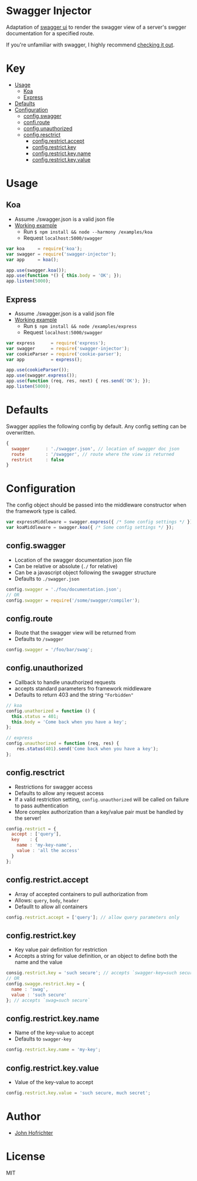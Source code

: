 # Swagger Injector

Adaptation of [swagger ui](https://github.com/swagger-api/swagger-ui) to render the swagger view of a server's swgger documentation for a specified route.

If you're unfamiliar with swagger, I highly recommend [checking it out](http://swagger.io/).

# Key

- [Usage](#usage)
  - [Koa](#koa)
  - [Express](#express)
- [Defaults](#defaults)
- [Configuration](#configuration)
  - [config.swagger](#configswagger)
  - [confi.route](#configroute)
  - [config.unauthorized](#configunauthorized)
  - [config.resctrict](#configrestrict)
    - [config.restrict.accept](#configrestrictaccept)
    - [config.restrict.key](#configrestrictkey)
    - [config.restrict.key.name](#configrestrictkeyname)
    - [config.restrict.key.value](#configrestrictkeyvalue)

# Usage

## Koa

* Assume ./swagger.json is a valid json file
* [Working example](/johnhof/swagger-injector/tree/master/examples/koa.js)
  * Run `$ npm install && node --harmony /examples/koa`
  * Request `localhost:5000/swagger`

```javascript
var koa     = require('koa');
var swagger = require('swagger-injector');
var app     = koa();

app.use(swagger.koa());
app.use(function *() { this.body = 'OK'; });
app.listen(5000);

```

## Express

* Assume ./swagger.json is a valid json file
* [Working example](/johnhof/swagger-injector/tree/master/examples/express.js)
  * Run `$ npm install && node /examples/express`
  * Request `localhost:5000/swagger`

```javascript
var express      = require('express');
var swagger      = require('swagger-injector');
var cookieParser = require('cookie-parser');
var app          = express();

app.use(cookieParser());
app.use(swagger.express());
app.use(function (req, res, next) { res.send('OK'); });
app.listen(5000);
```


# Defaults

Swagger applies the following config by default. Any config setting can be overwritten.

```javascript
{
  swagger      : './swagger.json', // location of swagger doc json
  route        : '/swagger', // route where the view is returned
  restrict     : false
}
```

# Configuration

The config object should be passed into the middleware constructor when the framework type is called.

```javascript
var expressMiddleware = swagger.express({ /* Some config settings */ });
var koaMiddleware = swagger.koa({ /* Some config settings */ });
```

## config.swagger

- Location of the swagger documentation json file
- Can be relative or absolute (`./` for relative)
- Can be a javascript object following the swagger structure
- Defaults to `./swagger.json`

```javascript
config.swagger = './foo/documentation.json';
// OR
config.swagger = require('/some/swagger/compiler');
```

## config.route

- Route that the swagger view will be returned from
- Defaults to `/swagger`

```javascript
config.swagger = '/foo/bar/swag';
```

## config.unauthorized

- Callback to handle unauthorized requests
- accepts standard parameters fro framework middleware
- Defaults to return 403 and the string `"Forbidden"`

```javascript
// koa
config.unathorized = function () {
  this.status = 401;
  this.body = 'Come back when you have a key';
};

// express
config.unauthorized = function (req, res) {
    res.status(401).send('Come back when you have a key');
};
```

## config.resctrict

- Restrictions for swagger access
- Defaults to allow any request access
- If a valid restriction setting, `config.unauthorized` will be called on failure to pass authentication
- More complex authorization than a key/value pair must be handled by the server!

```javascript
config.restrict = {
  accept : ['query'],
  key    : {
    name : 'my-key-name',
    value : 'all the access'
  }
};
```

## config.restrict.accept

- Array of accepted containers to pull authorization from
- Allows: `query`, `body`, `header`
- Defaullt to allow all containers

```javascript
config.restrict.accept = ['query']; // allow query parameters only
```
## config.restrict.key

- Key value pair definition for restriction
- Accepts a string for value definition, or an object to define both the name and the value

```javascript
consig.restrict.key = 'such secure'; // accepts `swagger-key=such secure`
// OR
config.swagge.restrict.key = {
  name : 'swag',
  value : 'such secure'
}; // accepts `swag=such secure`
```

## config.restrict.key.name

- Name of the key-value to accept
- Defaults to `swagger-key`

```javascript
config.restrict.key.name = 'my-key';
```

## config.restrict.key.value

- Value of the key-value to accept

```javascript
config.restrict.key.value = 'such secure, much secret';
```

# Author

  - [John Hofrichter](https://github.com/johnhof)

# License

  MIT
